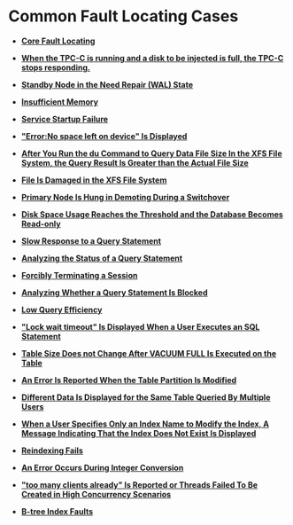 # Common Fault Locating Cases<a name="EN-US_TOPIC_0291613862"></a>

-   **[Core Fault Locating](core-fault-locating.md)**  

-   **[When the TPC-C is running and a disk to be injected is full, the TPC-C stops responding.](when-the-tpc-c-is-running-and-a-disk-to-be-injected-is-full-the-tpc-c-stops-responding.md)**  

-   **[Standby Node in the Need Repair \(WAL\) State](standby-node-in-the-need-repair-(wal)-state.md)**  

-   **[Insufficient Memory](insufficient-memory.md)**  

-   **[Service Startup Failure](service-startup-failure.md)**  

-   **["Error:No space left on device" Is Displayed](error-no-space-left-on-device-is-displayed.md)**  

-   **[After You Run the du Command to Query Data File Size In the XFS File System, the Query Result Is Greater than the Actual File Size](after-you-run-the-du-command-to-query-data-file-size-in-the-xfs-file-system-the-query-result-is-grea.md)**  

-   **[File Is Damaged in the XFS File System](file-is-damaged-in-the-xfs-file-system.md)**  

-   **[Primary Node Is Hung in Demoting During a Switchover](primary-node-is-hung-in-demoting-during-a-switchover.md)**  

-   **[Disk Space Usage Reaches the Threshold and the Database Becomes Read-only](disk-space-usage-reaches-the-threshold-and-the-database-becomes-read-only.md)**  

-   **[Slow Response to a Query Statement](slow-response-to-a-query-statement.md)**  

-   **[Analyzing the Status of a Query Statement](analyzing-the-status-of-a-query-statement.md)**  

-   **[Forcibly Terminating a Session](forcibly-terminating-a-session.md)**  

-   **[Analyzing Whether a Query Statement Is Blocked](analyzing-whether-a-query-statement-is-blocked.md)**  

-   **[Low Query Efficiency](low-query-efficiency.md)**  

-   **["Lock wait timeout" Is Displayed When a User Executes an SQL Statement](lock-wait-timeout-is-displayed-when-a-user-executes-an-sql-statement.md)**  

-   **[Table Size Does not Change After VACUUM FULL Is Executed on the Table](table-size-does-not-change-after-vacuum-full-is-executed-on-the-table.md)**  

-   **[An Error Is Reported When the Table Partition Is Modified](an-error-is-reported-when-the-table-partition-is-modified.md)**  

-   **[Different Data Is Displayed for the Same Table Queried By Multiple Users](different-data-is-displayed-for-the-same-table-queried-by-multiple-users.md)**  

-   **[When a User Specifies Only an Index Name to Modify the Index, A Message Indicating That the Index Does Not Exist Is Displayed](when-a-user-specifies-only-an-index-name-to-modify-the-index-a-message-indicating-that-the-index-doe.md)**  

-   **[Reindexing Fails](reindexing-fails.md)**  

-   **[An Error Occurs During Integer Conversion](an-error-occurs-during-integer-conversion.md)**  

-   **["too many clients already" Is Reported or Threads Failed To Be Created in High Concurrency Scenarios](too-many-clients-already-is-reported-or-threads-failed-to-be-created-in-high-concurrency-scenarios.md)**  

-   **[B-tree Index Faults](b-tree-index-faults.md)**  


